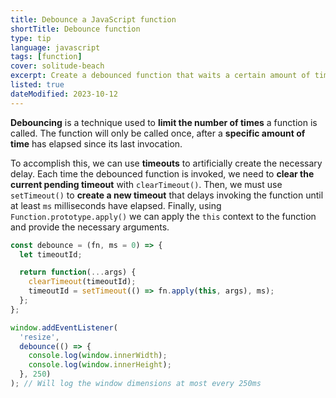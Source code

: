 ```yaml
---
title: Debounce a JavaScript function
shortTitle: Debounce function
type: tip
language: javascript
tags: [function]
cover: solitude-beach
excerpt: Create a debounced function that waits a certain amount of time before invoking the provided function again.
listed: true
dateModified: 2023-10-12
---
```


**Debouncing** is a technique used to **limit the number of times** a function is called. The function will only be called once, after a **specific amount of time** has elapsed since its last invocation.

To accomplish this, we can use **timeouts** to artificially create the necessary delay. Each time the debounced function is invoked, we need to **clear the current pending timeout** with `clearTimeout()`. Then, we must use `setTimeout()` to **create a new timeout** that delays invoking the function until at least `ms` milliseconds have elapsed. Finally, using `Function.prototype.apply()` we can apply the `this` context to the function and provide the necessary arguments.

```js
const debounce = (fn, ms = 0) => {
  let timeoutId;

  return function(...args) {
    clearTimeout(timeoutId);
    timeoutId = setTimeout(() => fn.apply(this, args), ms);
  };
};

window.addEventListener(
  'resize',
  debounce(() => {
    console.log(window.innerWidth);
    console.log(window.innerHeight);
  }, 250)
); // Will log the window dimensions at most every 250ms
```
